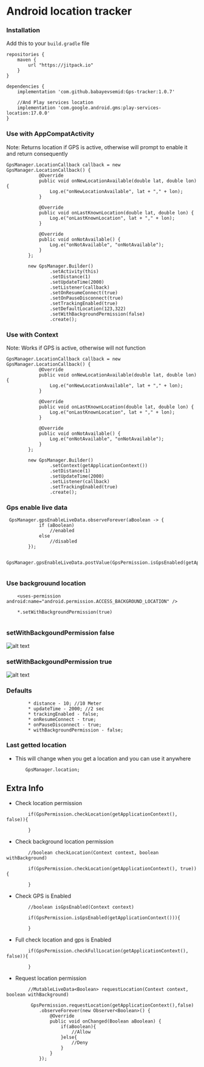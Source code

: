 # Android location tracker

### Installation

Add this to your ```build.gradle``` file

```
repositories {
    maven {
        url "https://jitpack.io"
    }
}

dependencies {
    implementation 'com.github.babayevsemid:Gps-tracker:1.0.7'
    
    //And Play services location
    implementation 'com.google.android.gms:play-services-location:17.0.0'
}
```

### Use with AppCompatActivity

Note: Returns location if GPS is active, otherwise will prompt to enable it and return consequently

```
GpsManager.LocationCallback callback = new GpsManager.LocationCallback() {
            @Override
            public void onNewLocationAvailable(double lat, double lon) {
                Log.e("onNewLocationAvailable", lat + "," + lon);
            }

            @Override
            public void onLastKnownLocation(double lat, double lon) {
                Log.e("onLastKnownLocation", lat + "," + lon);
            }

            @Override
            public void onNotAvailable() {
                Log.e("onNotAvailable", "onNotAvailable");
            }
        };

        new GpsManager.Builder()
                .setActivity(this)
                .setDistance(1)
                .setUpdateTime(2000)
                .setListener(callback)
                .setOnResumeConnect(true)
                .setOnPauseDisconnect(true)
                .setTrackingEnabled(true)
				.setDefaultLocation(123,322)
                .setWithBackgroundPermission(false)
                .create();
```

### Use with Context

Note: Works if GPS is active, otherwise will not function

```
GpsManager.LocationCallback callback = new GpsManager.LocationCallback() {
            @Override
            public void onNewLocationAvailable(double lat, double lon) {
                Log.e("onNewLocationAvailable", lat + "," + lon);
            }

            @Override
            public void onLastKnownLocation(double lat, double lon) {
                Log.e("onLastKnownLocation", lat + "," + lon);
            }

            @Override
            public void onNotAvailable() {
                Log.e("onNotAvailable", "onNotAvailable");
            }
        };

        new GpsManager.Builder()
                .setContext(getApplicationContext())
                .setDistance(1)
                .setUpdateTime(2000) 
                .setListener(callback) 
                .setTrackingEnabled(true)
                .create();
```


### Gps enable live data

```
 GpsManager.gpsEnableLiveData.observeForever(aBoolean -> {
            if (aBoolean)
                //enabled
            else
                //disabled
        });
        
 GpsManager.gpsEnableLiveData.postValue(GpsPermission.isGpsEnabled(getApplicationContext()));
        
```
### Use backgrouund location

```
    <uses-permission android:name="android.permission.ACCESS_BACKGROUND_LOCATION" />
    
    *.setWithBackgroundPermission(true)
    
```

### setWithBackgoundPermission false

![alt text](screenshots/simple.gif?raw=true)
 
### setWithBackgoundPermission true

![alt text](screenshots/all_time.gif?raw=true)


### Defaults
```
        * distance - 10; //10 Meter
        * updateTime - 2000; //2 sec
        * trackingEnabled - false;
        * onResumeConnect - true;
        * onPauseDisconnect - true;
        * withBackgroundPermission - false;
```

### Last getted location

* This will change when you get a location and you can use it anywhere
       
```
       GpsManager.location;
```
 
 
## Extra Info

* Check location permission
```
        if(GpsPermission.checkLocation(getApplicationContext(), false)){
            
        }
```
            
* Check background location permission
```
        //boolean checkLocation(Context context, boolean withBackground)

        if(GpsPermission.checkLocation(getApplicationContext(), true)){
            
        }
```
            
* Check GPS is Enabled
```
        //boolean isGpsEnabled(Context context)
            
        if(GpsPermission.isGpsEnabled(getApplicationContext())){
            
        }
```
         
* Full check location and gps is Enabled
```         
        if(GpsPermission.checkFullLocation(getApplicationContext(), false)){
            
        }
```
    
* Request location permission
``` 
        //MutableLiveData<Boolean> requestLocation(Context context, boolean withBackground)

         GpsPermission.requestLocation(getApplicationContext(),false)
            .observeForever(new Observer<Boolean>() {
                @Override
                public void onChanged(Boolean aBoolean) {
                    if(aBoolean){
                        //Allow
                    }else{
                        //Deny
                    }
                }
            });
```
